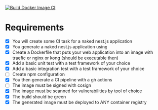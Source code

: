 [![Build Docker Image CI](https://github.com/mbpf1090/cc-devops/actions/workflows/docker-build.yml/badge.svg?branch=main)](https://github.com/mbpf1090/cc-devops/actions/workflows/docker-build.yml)

# Requirements

- [x] You will create some CI task for a naked nest.js application
- [x] You generate a naked nest.js application using
- [x] Create a Dockerfile that puts your web application into an image with traefic or nginx or kong (should be executable then)
- [x] Add a basic unit test with a test framework of your choice
- [x] Add a basic integration test with a test framework of your choice
- [ ] Create npm configuration
- [x] You then generate a CI pipeline with a gh actions
- [ ] The image must be signed with cosign
- [x] The image must be scanned for vulnerabilities by tool of choice
- [x] The build should be green
- [x] The generated image must be deployed to ANY container registry
